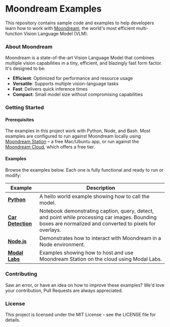 # Moondream Examples

This repository contains sample code and examples to help developers learn how to work with [Moondream](https://moondream.ai), the world's most efficient multi-function Vision Language Model (VLM).

### About Moondream

Moondream is a state-of-the-art Vision Language Model that combines multiple vision capabilities in a tiny, efficient, and blazingly fast form factor. It's designed to be:

- **Efficient**: Optimized for performance and resource usage
- **Versatile**: Supports multiple vision-language tasks
- **Fast**: Delivers quick inference times
- **Compact**: Small model size without compromising capabilities

### Getting Started

#### Prerequisites

The examples in this project work with Python, Node, and Bash. Most examples are configured to run against Moondream locally using [Moondream Station](https://moondream.ai/station) – a free Mac/Ubuntu app, or run against the [Moondream Cloud](https://moondream.ai/cloud), which offers a free tier.

#### Examples

Browse the examples below. Each one is fully functional and ready to run or modify:

| Example        | Description                                                                                                                                         |
|----------------|-----------------------------------------------------------------------------------------------------------------------------------------------------|
| **[Python](quickstart/python/README.md)** | A hello world example showing how to call the model.                                                                                                |
| **[Car Detection](quickstart/python/detect_cars.ipynb)** | Notebook demonstrating caption, query, detect, and point while processing car images. Bounding boxes are normalized and converted to pixels for overlays. |
| **[Node.js](quickstart/node/README.md)** | Demonstrates how to interact with Moondream in a Node environment. |
| **[Modal Labs](quickstart/modal/README.md)** | Examples showing how to host and use Moondream Station on the cloud using Modal Labs.|

### Contributing

Saw an error, or have an idea on how to improve these examples? We'd love your contribution, Pull Requests are always appreciated.

### License

This project is licensed under the MIT License - see the LICENSE file for details.

